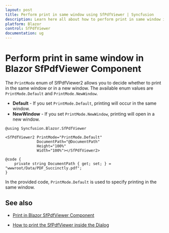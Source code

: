 ```yaml
---
layout: post
title: Perform print in same window using SfPdfViewer | Syncfusion
description: Learn here all about how to perform print in same window in Syncfusion Blazor SfPdfViewer component and more.
platform: Blazor
control: SfPdfViewer
documentation: ug
---
```


# Perform print in same window in Blazor SfPdfViewer Component

The `PrintMode` enum of SfPdfViewer2 allows you to decide whether to print in the same window or in a new window. The available enum values are `PrintMode.Default` and `PrintMode.NewWindow`.

* **Default** - If you set `PrintMode.Default`, printing will occur in the same window.
* **NewWindow** - If you set `PrintMode.NewWindow`, printing will open in a new window.

```cshtml
@using Syncfusion.Blazor.SfPdfViewer

<SfPdfViewer2 PrintMode="PrintMode.Default"
              DocumentPath="@DocumentPath"
              Height="100%"
              Width="100%"></SfPdfViewer2>

@code {
    private string DocumentPath { get; set; } = "wwwroot/Data/PDF_Succinctly.pdf";
}
```
In the provided code, `PrintMode.Default` is used to specify printing in the same window.

## See also

* [Print in Blazor SfPdfViewer Component](../print)

* [How to print the SfPdfViewer inside the Dialog](./print-the-sfpdfiewer-inside-the-dialog-component)